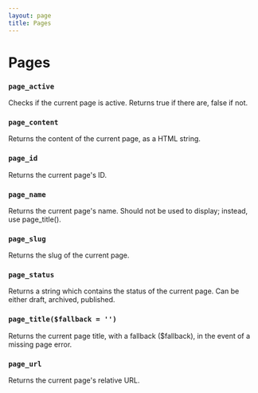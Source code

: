 ```yaml
---
layout: page
title: Pages
---
```


# Pages

### `page_active`

Checks if the current page is active. Returns true if there are, false if not.

### `page_content`

Returns the content of the current page, as a HTML string.

### `page_id`

Returns the current page's ID.

### `page_name`

Returns the current page\'s name. Should not be used to display; instead, use page_title().

### `page_slug`

Returns the slug of the current page.

### `page_status`

Returns a string which contains the status of the current page. Can be either draft, archived, published.

### `page_title($fallback = '')`

Returns the current page title, with a fallback ($fallback), in the event of a missing page error.

### `page_url`

Returns the current page\'s relative URL.
